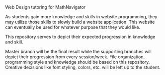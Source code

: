Web Design tutoring for MathNavigator

As students gain more knowledge and skills in website programming,
they may utilize those skills to slowly build a website application. 
This website can eventually be used for whatever purpose that they would like.

This repository serves to depict their expected progression in knowledge and skill.

Master branch will be the final result
while the supporting branches will depict their progression from every session/week.
File organization, programming style and knowledge should be based on this repository.
Creative decisions like font styling, colors, etc. will be left up to the student.


